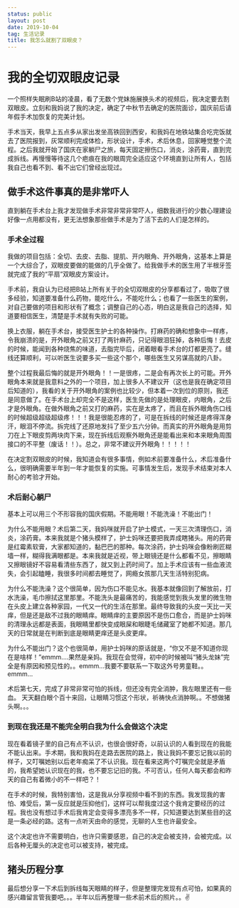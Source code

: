 ```yaml
---
status: public
layout: post
date: 2019-10-04
tag: 生活记录
title: 我怎么就割了双眼皮？
---
```


# 我的全切双眼皮记录

一个照样失眠刷B站的凌晨，看了无数个党妹施展换头术的视频后，我决定要去割双眼皮。立刻和我妈说了我的决定，确定了中秋节去确定的医院面诊，国庆前后请年假手术加恢复的完美计划。

手术当天，我早上五点多从家出发坐高铁回到西安，和我妈在地铁站集合吃完饭就去了医院报到，灰常顺利完成体检，形状设计，手术，术后休息，回家睡觉整个流程。之后我就开始了国庆在家躺尸之旅，每天固定擦伤口，消炎，涂药膏，直到完成拆线。再慢慢等待这几个疤痕在我的眼周完全适应这个环境直到让所有人，包括我自己也看不到、看不出它们曾经出现过。


## 做手术这件事真的是非常吓人

直到躺在手术台上我才发现做手术非常非常非常吓人，细数我进行的少数心理建设好像一点用都没有，更无法想象那些做手术是为了活下去的人们是怎样的。

### 手术全过程

我做的项目包括：全切、去皮、去脂、提肌、开内眼角、开外眼角，这基本上算是一个大综合了，双眼皮要做的能做的几乎全做了。给我做手术的医生用了半根牙签就完成了我的“平扇”双眼皮方案设计。

手术前，我自认为已经把B站上所有关于的全切双眼皮的分享都看过了，吸取了很多经验，知道要准备什么药物，能吃什么，不能吃什么；也看了一些医生的案例，对自己要做的项目和形状有了概念；调整自己的心态，明白这是我自己的选择，知道要相信医生，清楚是手术就有失败的可能。

换上衣服，躺在手术台，接受医生护士的各种操作。打麻药的确和想象中一样疼，令我崩溃的是，开外眼角之前又打了两针麻药，只记得眼泪狂掉，各种后悔！去皮的时候，能闻到各种烧焦的味道，去脂完毕后，闭着眼看手术台的灯都更亮了。缝线还算顺利，可以听医生说要多买一些这个那个，哪些医生又另谋高就的八卦。

整个过程我最后悔的就是开外眼角！！一是很疼，二是会有再次长上的可能。开外眼角本来就是我意料之外的一个项目，加上很多人不建议开（这也是我在确定项目后知道的），我看的关于开外眼角的案例也比较少，但本着一次到位的原则，我还是同意做了。在手术台上却完全不是这样，医生先做的是处理眼皮，内眼角，之后才是外眼角。在做外眼角之前又打的麻药，实在是太疼了，而且在拆外眼角伤口线的时候超级超级超级疼！！！我是很能忍疼的了，可是在拆线的时候还是疼得浑身汗，眼泪不停流。拆完线了还原地发抖了至少五六分钟。而真实的开外眼角是用剪刀在上下眼皮剪两块肉下来，现在拆线后观察外眼角还是能看出来和本来眼角周围接口的不平整（废话！！）。总之，非常不建议开外眼角！！！！！

在决定割双眼皮的时候，我知道会有很多事情，例如术前要准备什么，术后准备什么，很明确需要半年到一年才能恢复的实施。可事情发生后，发现手术结束对本人耐心的考验才开始。

### 术后耐心躺尸

基本上可以用三个不形容我的国庆假期。不能用眼！不能洗澡！不能出门！

为什么不能用眼？术后第二天，我妈咪就开启了护士模式，一天三次清理伤口，消炎，涂药膏。本来我就是个猪头模样了，护士妈咪还要把我弄成瞎猪头。用的药膏是红霉素软膏，大家都知道的，黏巴巴的那种。每次涂药，护士妈咪会像粉刷匠糊墙一样，糊得我满眼都是。本来我就是近视，带上眼镜还是什么都看不见，擦眼睛又擦眼镜好不容易看清些东西了，就又到上药时间了。加上手术应该有一些血液流失，会引起瞌睡，我很多时间都去睡觉了，网瘾女孩那几天生活特别犯病。

为什么不能洗澡？这个很简单，因为伤口不能见水。我基本就像回到了解放前，打水洗澡，毛巾擦拭这里那里。不能洗头是最痛苦的，我能感觉到我头发里的微生物在头皮上建立各种家园，一代又一代的生活在那里。最终导致我的头皮一天比一天痒，但是还是敌不过我的眼睛痒。眼睛痒的主要原因不是伤口愈合，而是护士妈咪的清理永远都是表面，我眼睛里都快变成眼屎和眼睫毛储藏室了她都不知道。那几天的日常就是在判断到底是眼睛更痒还是头皮更痒。

为什么不能出门？这个也很简单，用护士妈咪的原话就是，“你又不是不知道你现在是啥样！”emmm....果然是亲妈。我现在会觉得，初中的时候被叫“猪头龙妹”完全是有原因和预见性的。。emmm...我要不要联系一下取这外号男童鞋。。emmm...

术后第七天，完成了非常非常可怕的拆线，但还没有完全消肿，我左眼里还有一些血。 天天翻白眼个百十来回，让眼睛习惯这个形状，祈祷快点消肿啊。。不想做猪头啊。。。

### 到现在我还是不能完全明白我为什么会做这个决定

现在看着镜子里的自己有点不认识，也很会很好奇，以前认识的人看到现在的我能不能认出来。手术期，我和我妈在走路去医院的路上，我让我妈不要忘记我以前的样子，又叮嘱她别以后老年痴呆了不认识我。现在看来这两个叮嘱完全就是矛盾的，我希望她认识现在的我，也不要忘记旧的我。不可否认，任何人每天都会和昨天的自己有着微小的不一样吧？！

在手术的时候，我特别害怕，这是我从分享视频中看不到的东西。我发现我的害怕、难受后，第一反应就是压抑他们，这样可以帮我度过这个我肯定要经历的过程。我也没有想过手术后我肯定会变得多漂亮多不一样，只知道要达到某些目的这是一条必经的路。这有一点听天由命的感觉，无聊的人生也许最安全。

这个决定也许不需要明白，也许只需要感恩，自己的决定会被支持，会被完成。以后各种无厘头的决定也可以被支持，被完成。


## 猪头历程分享

最后想分享一下术后到拆线每天眼睛的样子，但是整理完发现有点可怕，如果真的感兴趣留言管我要吧。。。半年以后再整理一些术前术后的照片。。✌️



